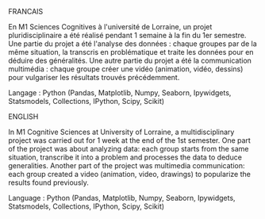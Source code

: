 FRANCAIS 

En M1 Sciences Cognitives à l'université de Lorraine, un projet pluridisciplinaire a été réalisé pendant 1 semaine à la fin du 1er semestre. 
Une partie du projet a été l'analyse des données : chaque groupes par de la même situation, la transcris en problématique et traite les données pour en déduire des généralités.
Une autre partie du projet a été la communication multimédia : chaque groupe créer une vidéo (animation, vidéo, dessins) pour vulgariser les résultats trouvés précédemment.

Langage : Python (Pandas, Matplotlib, Numpy, Seaborn, Ipywidgets, Statsmodels, Collections, IPython, Scipy, Scikit)

ENGLISH

In M1 Cognitive Sciences at University of Lorraine, a multidisciplinary project was carried out for 1 week at the end of the 1st semester. 
One part of the project was about analyzing data: each group starts from the same situation, transcribe it into a problem and processes the data to deduce generalities. 
Another part of the project was multimedia communication: each group created a video (animation, video, drawings) to popularize the results found previously.

Language : Python (Pandas, Matplotlib, Numpy, Seaborn, Ipywidgets, Statsmodels, Collections, IPython, Scipy, Scikit)
